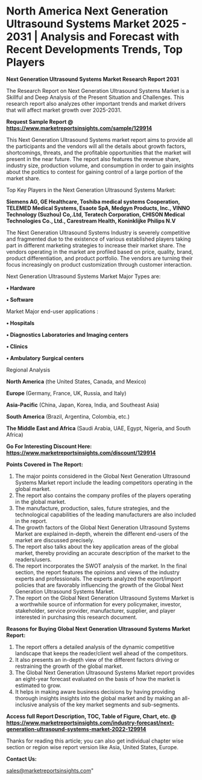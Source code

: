 # North America Next Generation Ultrasound Systems Market 2025 - 2031 | Analysis and Forecast with Recent Developments Trends, Top Players

<strong>Next Generation Ultrasound Systems Market Research Report 2031</strong>

The Research Report on Next Generation Ultrasound Systems Market is a Skillful and Deep Analysis of the Present Situation and Challenges. This research report also analyzes other important trends and market drivers that will affect market growth over 2025-2031.

<strong>Request Sample Report @ <a href=https://www.marketreportsinsights.com/sample/129914>https://www.marketreportsinsights.com/sample/129914</a></strong>

This Next Generation Ultrasound Systems market report aims to provide all the participants and the vendors will all the details about growth factors, shortcomings, threats, and the profitable opportunities that the market will present in the near future. The report also features the revenue share, industry size, production volume, and consumption in order to gain insights about the politics to contest for gaining control of a large portion of the market share.

Top Key Players in the Next Generation Ultrasound Systems Market:

<strong>Siemens AG, GE Healthcare, Toshiba medical systems Cooperation, TELEMED Medical Systems, Esaote SpA, Medgyn Products, Inc., VINNO Technology (Suzhou) Co,.Ltd, Teratech Corporation, CHISON Medical Technologies Co., Ltd., Carestream Health, Koninklijke Philips N.V</strong>

The Next Generation Ultrasound Systems Industry is severely competitive and fragmented due to the existence of various established players taking part in different marketing strategies to increase their market share. The vendors operating in the market are profiled based on price, quality, brand, product differentiation, and product portfolio. The vendors are turning their focus increasingly on product customization through customer interaction.

Next Generation Ultrasound Systems Market Major Types are:

<strong>• Hardware

• Software</strong>

Market Major end-user applications :

<strong>• Hospitals

• Diagnostics Laboratories and Imaging centers

• Clinics

• Ambulatory Surgical centers</strong>

Regional Analysis

</u><strong><b>North America</b></strong> (the United States, Canada, and Mexico)

<strong><b>Europe </b></strong>(Germany, France, UK, Russia, and Italy)

<strong><b>Asia-Pacific</b></strong> (China, Japan, Korea, India, and Southeast Asia)

<strong><b>South America</b></strong> (Brazil, Argentina, Colombia, etc.)

<strong><b>The Middle East and Africa</b></strong> (Saudi Arabia, UAE, Egypt, Nigeria, and South Africa)

<strong>Go For Interesting Discount Here: <a href=https://www.marketreportsinsights.com/discount/129914>https://www.marketreportsinsights.com/discount/129914</a></strong>

<strong>Points Covered in The Report:</strong>
<ol>
  <li>The major points considered in the Global Next Generation Ultrasound Systems Market report include the leading competitors operating in the global market.</li>
  <li>The report also contains the company profiles of the players operating in the global market.</li>
  <li>The manufacture, production, sales, future strategies, and the technological capabilities of the leading manufacturers are also included in the report.</li>
  <li>The growth factors of the Global Next Generation Ultrasound Systems Market are explained in-depth, wherein the different end-users of the market are discussed precisely.</li>
  <li>The report also talks about the key application areas of the global market, thereby providing an accurate description of the market to the readers/users.</li>
  <li>The report incorporates the SWOT analysis of the market. In the final section, the report features the opinions and views of the industry experts and professionals. The experts analyzed the export/import policies that are favorably influencing the growth of the Global Next Generation Ultrasound Systems Market.</li>
  <li>The report on the Global Next Generation Ultrasound Systems Market is a worthwhile source of information for every policymaker, investor, stakeholder, service provider, manufacturer, supplier, and player interested in purchasing this research document.</li>
</ol>
<strong>Reasons for Buying Global Next Generation Ultrasound Systems Market Report:</strong>

<ol>
  <li>The report offers a detailed analysis of the dynamic competitive landscape that keeps the reader/client well ahead of the competitors.</li>
  <li>It also presents an in-depth view of the different factors driving or restraining the growth of the global market.</li>
  <li>The Global Next Generation Ultrasound Systems Market report provides an eight-year forecast evaluated on the basis of how the market is estimated to grow.</li>
  <li>It helps in making aware business decisions by having providing thorough insights insights into the global market and by making an all-inclusive analysis of the key market segments and sub-segments.</li>
</ol>
<strong>Access full Report Description, TOC, Table of Figure, Chart, etc. @ <a href=https://www.marketreportsinsights.com/industry-forecast/next-generation-ultrasound-systems-market-2022-129914>https://www.marketreportsinsights.com/industry-forecast/next-generation-ultrasound-systems-market-2022-129914</a></strong>


Thanks for reading this article; you can also get individual chapter wise section or region wise report version like Asia, United States, Europe.

<strong>Contact Us:</strong>

sales@marketreportsinsights.com"
